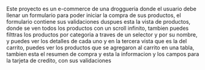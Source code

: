 Este proyecto es un e-commerce de una droggueria donde el usuario debe llenar un formulario para poder iniciar la compra de sus productos, el formulario contiene sus validaciones
duspues esta la vista de productos, donde se ven todos los productos con un scroll infinito, tambien puedes filttras los productos por categoria a traves de un selector y por su nombre, y puedes ver los detalles de cada uno
y en la tercera vista que es la del carrito, puedes ver los productos que se agregaron al carrito en una tabla, tambien esta el resumen de compra y esta la informacion y los campos para la tarjeta de credito, con sus validaciones 

